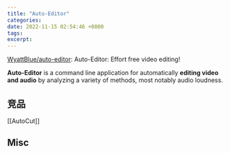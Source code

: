 ```yaml
---
title: "Auto-Editor"
categories: 
date: 2022-11-15 02:54:46 +0800
tags: 
excerpt: 
---
```


[WyattBlue/auto-editor](https://github.com/WyattBlue/auto-editor): Auto-Editor: Effort free video editing!

**Auto-Editor** is a command line application for automatically **editing video and audio** by analyzing a variety of methods, most notably audio loudness.



## 竞品

[[AutoCut]]



## Misc



